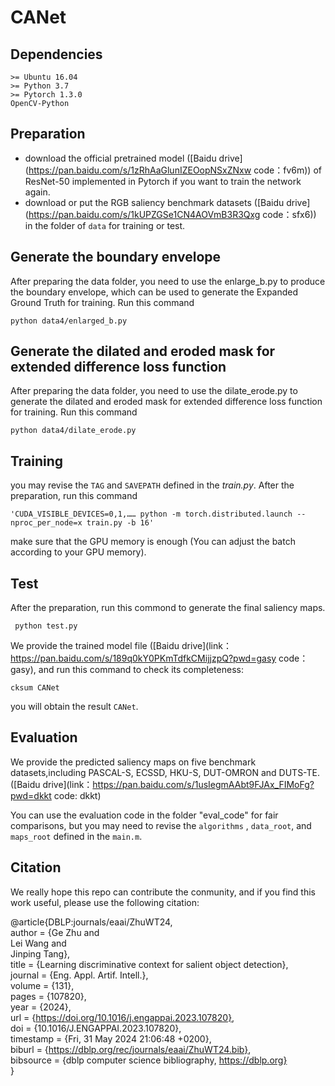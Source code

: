 # CANet


## Dependencies 
```
>= Ubuntu 16.04 
>= Python 3.7
>= Pytorch 1.3.0
OpenCV-Python
```

## Preparation 
- download the official pretrained model ([Baidu drive](https://pan.baidu.com/s/1zRhAaGlunIZEOopNSxZNxw 
code：fv6m)) of ResNet-50 implemented in Pytorch if you want to train the network again.
- download or put the RGB saliency benchmark datasets ([Baidu drive](https://pan.baidu.com/s/1kUPZGSe1CN4AOVmB3R3Qxg 
code：sfx6)) in the folder of `data` for training or test.

## Generate the boundary envelope
After preparing the data folder, you need to use the enlarge_b.py to produce the boundary envelope, which can be used to generate the Expanded Ground Truth for training. Run this command
```
python data4/enlarged_b.py
```
## Generate the dilated and eroded mask for extended difference loss function
After preparing the data folder, you need to use the dilate_erode.py to generate the dilated and eroded mask for extended difference loss function for training. Run this command
```
python data4/dilate_erode.py
```

## Training
you may revise the `TAG` and `SAVEPATH` defined in the *train.py*. After the preparation, run this command 
```
'CUDA_VISIBLE_DEVICES=0,1,…… python -m torch.distributed.launch --nproc_per_node=x train.py -b 16'
```
make sure that the GPU memory is enough (You can adjust the batch according to your GPU memory).

## Test
After the preparation, run this commond to generate the final saliency maps.
```
 python test.py 
```

We provide the trained model file ([Baidu drive](link：https://pan.baidu.com/s/189q0kY0PKmTdfkCMijjzpQ?pwd=gasy 
code：gasy), and run this command to check its completeness:
```
cksum CANet 
```
you will obtain the result `CANet`.

## Evaluation

We provide the predicted saliency maps on five benchmark datasets,including PASCAL-S, ECSSD, HKU-S, DUT-OMRON and DUTS-TE. ([Baidu drive](link：https://pan.baidu.com/s/1usIegmAAbt9FJAx_FIMoFg?pwd=dkkt code: dkkt)

You can use the evaluation code in the folder  "eval_code" for fair comparisons, but you may need to revise the `algorithms` , `data_root`, and `maps_root` defined in the `main.m`. 

## Citation

We really hope this repo can contribute the conmunity, and if you find this work useful, please use the following citation:

@article{DBLP:journals/eaai/ZhuWT24, <br>
  author       = {Ge Zhu and <br>
                  Lei Wang and <br>
                  Jinping Tang}, <br>
  title        = {Learning discriminative context for salient object detection}, <br>
  journal      = {Eng. Appl. Artif. Intell.}, <br>
  volume       = {131}, <br>
  pages        = {107820}, <br>
  year         = {2024}, <br>
  url          = {https://doi.org/10.1016/j.engappai.2023.107820}, <br>
  doi          = {10.1016/J.ENGAPPAI.2023.107820}, <br>
  timestamp    = {Fri, 31 May 2024 21:06:48 +0200}, <br>
  biburl       = {https://dblp.org/rec/journals/eaai/ZhuWT24.bib}, <br>
  bibsource    = {dblp computer science bibliography, https://dblp.org} <br>
}


